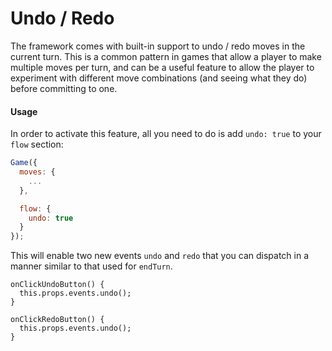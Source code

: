 # Undo / Redo

The framework comes with built-in support to undo / redo
moves in the current turn. This is a common pattern in
games that allow a player to make multiple moves per turn,
and can be a useful feature to allow the player to experiment
with different move combinations (and seeing what they do)
before committing to one.

#### Usage

In order to activate this feature, all you need to do is
add `undo: true` to your `flow` section:

```js
Game({
  moves: {
    ...
  },

  flow: {
    undo: true
  }
});
```

This will enable two new events `undo` and `redo` that you
can dispatch in a manner similar to that used for `endTurn`.

```
onClickUndoButton() {
  this.props.events.undo();
}

onClickRedoButton() {
  this.props.events.undo();
}
```
